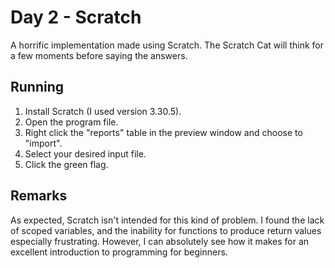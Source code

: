 # Day 2 - Scratch

A horrific implementation made using Scratch. The Scratch Cat will think for a
few moments before saying the answers.

## Running

1. Install Scratch (I used version 3.30.5).
2. Open the program file.
3. Right click the "reports" table in the preview window and choose to
   "import".
4. Select your desired input file.
5. Click the green flag.

## Remarks

As expected, Scratch isn't intended for this kind of problem. I found the lack
of scoped variables, and the inability for functions to produce return values
especially frustrating. However, I can absolutely see how it makes for an
excellent introduction to programming for beginners.

